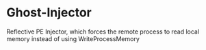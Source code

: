 # Ghost-Injector
Reflective PE Injector, which forces the remote process to read local memory instead of using WriteProcessMemory
